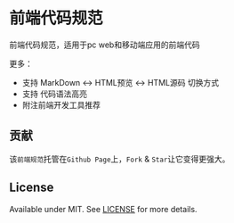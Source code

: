 # 前端代码规范

前端代码规范，适用于pc web和移动端应用的前端代码

更多：

* 支持 MarkDown <-> HTML预览 <-> HTML源码 切换方式
* 支持 代码语法高亮
* 附注前端开发工具推荐

## 贡献

该`前端规范`托管在`Github Page`上，`Fork` & `Star`让它变得更强大。


## License

Available under MIT. See [LICENSE] for more details.

[LICENSE]: http://rem.mit-license.org 'MIT License'